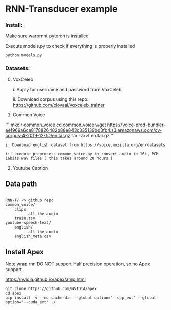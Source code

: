 # RNN-Transducer example

### Install:

Make sure warprnnt pytorch is installed

Execute models.py to check if everything is properly installed

```
python models.py
```

### Datasets:

0. VoxCeleb

    i. Apply for username and password from VoxCeleb

    ii. Download corpus using this repo: https://github.com/clovaai/voxceleb_trainer

1. Common Voice

'''
mkdir common_voice
cd common_voice
wget https://voice-prod-bundler-ee1969a6ce8178826482b88e843c335139bd3fb4.s3.amazonaws.com/cv-corpus-4-2019-12-10/en.tar.gz
tar -zxvf en.tar.gz
'''

    i. Download english dataset from https://voice.mozilla.org/en/datasets

    ii. execute preprocess_common_voice.py to convert audio to 16k, PCM 16bits wav files ( this takes around 20 hours )

2. Youtube Caption 


## Data path
```

RNN-T/ -> github repo
common_voice/
    clips
        - all the audio
    train.tsv
youtube-speech-text/
    english/
        - all the audio
    english_meta.csv
```


## Install Apex

Note wrap rnn DO NOT support Half precision operation, so no Apex support

https://nvidia.github.io/apex/amp.html

```
git clone https://github.com/NVIDIA/apex
cd apex
pip install -v --no-cache-dir --global-option="--cpp_ext" --global-option="--cuda_ext" ./
```

